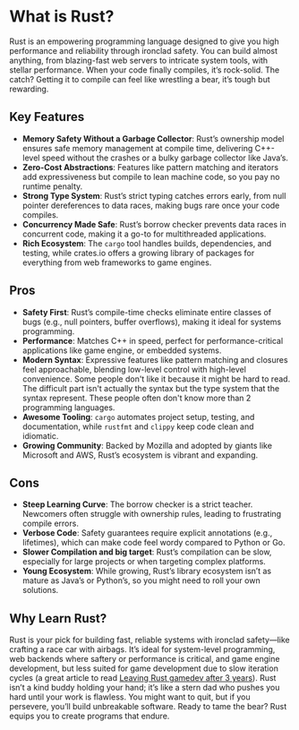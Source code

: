 # What is Rust?

Rust is an empowering programming language designed to give you high performance and reliability through ironclad safety. You can build almost anything, from blazing-fast web servers to intricate system tools, with stellar performance. When your code finally compiles, it’s rock-solid. The catch? Getting it to compile can feel like wrestling a bear, it’s tough but rewarding.

## Key Features

- **Memory Safety Without a Garbage Collector**: Rust’s ownership model ensures safe memory management at compile time, delivering C++-level speed without the crashes or a bulky garbage collector like Java’s.
- **Zero-Cost Abstractions**: Features like pattern matching and iterators add expressiveness but compile to lean machine code, so you pay no runtime penalty.
- **Strong Type System**: Rust’s strict typing catches errors early, from null pointer dereferences to data races, making bugs rare once your code compiles.
- **Concurrency Made Safe**: Rust’s borrow checker prevents data races in concurrent code, making it a go-to for multithreaded applications.
- **Rich Ecosystem**: The `cargo` tool handles builds, dependencies, and testing, while crates.io offers a growing library of packages for everything from web frameworks to game engines.

## Pros

- **Safety First**: Rust’s compile-time checks eliminate entire classes of bugs (e.g., null pointers, buffer overflows), making it ideal for systems programming.
- **Performance**: Matches C++ in speed, perfect for performance-critical applications like game engine, or embedded systems.
- **Modern Syntax**: Expressive features like pattern matching and closures feel approachable, blending low-level control with high-level convenience. Some people don't like it because it might be hard to read. The difficult part isn't actually the syntax but the type system that the syntax represent. These people often don't know more than 2 programming languages.
- **Awesome Tooling**: `cargo` automates project setup, testing, and documentation, while `rustfmt` and `clippy` keep code clean and idiomatic.
- **Growing Community**: Backed by Mozilla and adopted by giants like Microsoft and AWS, Rust’s ecosystem is vibrant and expanding.

## Cons

- **Steep Learning Curve**: The borrow checker is a strict teacher. Newcomers often struggle with ownership rules, leading to frustrating compile errors.
- **Verbose Code**: Safety guarantees require explicit annotations (e.g., lifetimes), which can make code feel wordy compared to Python or Go.
- **Slower Compilation and big target**: Rust’s compilation can be slow, especially for large projects or when targeting complex platforms.
- **Young Ecosystem**: While growing, Rust’s library ecosystem isn’t as mature as Java’s or Python’s, so you might need to roll your own solutions.

## Why Learn Rust?

Rust is your pick for building fast, reliable systems with ironclad safety—like crafting a race car with airbags. It’s ideal for system-level programming, web backends where saftery or performance is critical, and game engine development, but less suited for game development due to slow iteration cycles (a great article to read [Leaving Rust gamedev after 3 years](https://loglog.games/blog/leaving-rust-gamedev/)). Rust isn’t a kind buddy holding your hand; it’s like a stern dad who pushes you hard until your work is flawless. You might want to quit, but if you persevere, you’ll build unbreakable software. Ready to tame the bear? Rust equips you to create programs that endure.
